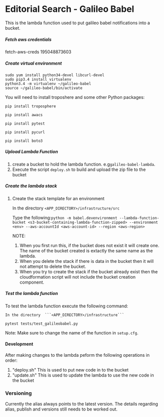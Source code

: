 # Editorial Search - Galileo Babel

This is the lambda function used to put galileo babel notifications into a bucket.

##### Fetch aws credentials #####
fetch-aws-creds 195048873603

##### Create virtual environment

```
sudo yum install python34-devel libcurl-devel
sudo pip3.4 install virtualenv
python3.4 -m virtualenv ~/galileo-babel
source ~/galileo-babel/bin/activate
```

You will need to install troposhere and some other Python packages:

```pip install troposphere```

```pip install awacs```

```pip install pytest```

```pip install pycurl```

```pip install boto3```

##### Upload Lambda Function
1. create a bucket to hold the lambda function. e.g```galileo-babel-lambda```. 
2. Execute the script ```deploy.sh``` to build and upload the zip file to the bucket

##### Create the lambda stack

1. Create the stack template for an environment
    
    In the directory  ```<APP_DIRECTORY>/infrastructure/src``` 
    
    Type the following:```python -m babel.devenvironment --lambda-function-bucket <s3-bucket-containing-lambda-function-zipped> --environment <env> --aws-accountId <aws-account-id> --region <aws-region>```

    NOTE: 
    1. When you first run this, if the bucket does not exist it will create one. The name of the bucket created is extactly the same name as the lambda.
    2. When you delete the stack if there is data in the bucket then it will not attempt to delete the bucket.
    3. When you try to create the stack if the bucket already exist then the cloudformation script will not include the bucket creation component.

##### Test the lambda function

To test the lambda function execute the following command: 

    In the directory  ```<APP_DIRECTORY>/infrastructure``` 

```pytest tests/test_galileobabel.py```

Note: Make sure to change the name of the function in  ```setup.cfg```.

#### Development ####
After making changes to the lambda peform the  following operations in order:
1. "deploy.sh" This is used to put new code in to the bucket
2. "update.sh" This is used to update the lambda to use the new code in the bucket

### Versioning ####
Currently the alias always points to the latest version. The details regarding alias, publish and versions still needs to be worked out.


